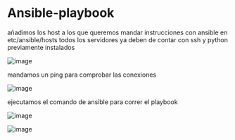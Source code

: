 # Ansible-playbook

añadimos los host a los que queremos mandar instrucciones con ansible en etc/ansible/hosts
todos los servidores ya deben de contar con ssh y python previamente instalados

![image](https://github.com/Juan-Angel-Cepeda/ansible-playbook/assets/64997489/b25ff5df-3a6f-480b-934e-c38fd3db87da)

mandamos un ping para comprobar las conexiones

![image](https://github.com/Juan-Angel-Cepeda/ansible-playbook/assets/64997489/29174de2-0469-4661-8657-e794321cf67a)

ejecutamos el comando de ansible para correr el playbook

![image](https://github.com/Juan-Angel-Cepeda/ansible-playbook/assets/64997489/ff4e6b35-1192-47b4-8572-836422b93d8b)

![image](https://github.com/Juan-Angel-Cepeda/ansible-playbook/assets/64997489/de4d3857-18e1-43e3-8bfd-67906ec6e6e6)





